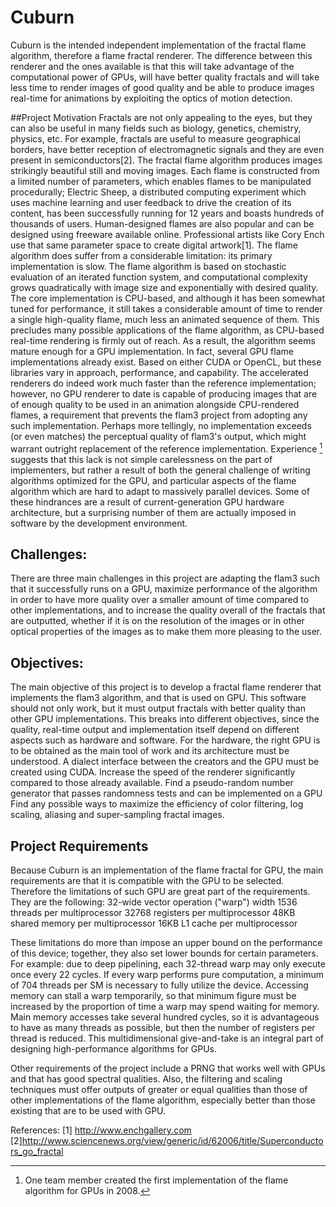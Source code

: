 # Cuburn
Cuburn is the intended independent implementation of the fractal flame algorithm, therefore a flame fractal renderer. The difference between this renderer and the ones available is that this will take advantage of the computational power of GPUs, will have better quality fractals and will take less time to render images of good quality and be able to produce images real-time for animations by exploiting the optics of motion detection.

##Project Motivation
Fractals are not only appealing to the eyes, but they can also be useful in many fields such as biology, genetics, chemistry, physics, etc. For example, fractals are useful to measure geographical borders, have better reception of electromagnetic signals and they are even present in semiconductors[2].
The fractal flame algorithm produces images strikingly beautiful still and moving images. Each flame is constructed from a limited number of parameters, which enables flames to be manipulated procedurally; Electric Sheep, a distributed computing experiment which uses machine learning and user feedback to drive the creation of its content, has been successfully running for 12 years and boasts hundreds of thousands of users. Human-designed flames are also popular and can be designed using freeware available online. Professional artists like Cory Ench use that same parameter space to create digital artwork[1].
The flame algorithm does suffer from a considerable limitation: its primary implementation is slow. The flame algorithm is based on stochastic evaluation of an iterated function system, and computational complexity grows quadratically with image size and exponentially with desired quality. The core implementation is CPU-based, and although it has been somewhat tuned for performance, it still takes a considerable amount of time to render a single high-quality flame, much less an animated sequence of them. This precludes many possible applications of the flame algorithm, as CPU-based real-time rendering is firmly out of reach. As a result, the algorithm seems mature enough for a GPU implementation.
In fact, several GPU flame implementations already exist. Based on either CUDA or OpenCL, but these libraries vary in approach, performance, and capability. The accelerated renderers do indeed work much faster than the reference implementation; however, no GPU renderer to date is capable of producing images that are of enough quality to be used in an animation alongside CPU-rendered flames, a requirement that prevents the flam3 project from adopting any such implementation. Perhaps more tellingly, no implementation exceeds (or even matches) the perceptual quality of flam3's output, which might warrant outright replacement of the reference implementation.
Experience [^expr] suggests that this lack is not simple carelessness on the part of implementers, but rather a result of both the general challenge of writing algorithms optimized for the GPU, and particular aspects of the flame algorithm which are hard to adapt to massively parallel devices. Some of these hindrances are a result of current-generation GPU hardware architecture, but a surprising number of them are actually imposed in software by the development environment.
 [^expr]: One team member created the first implementation of the flame algorithm for GPUs in 2008.

## Challenges:
There are three main challenges in this project are adapting the flam3 such that it successfully runs on a GPU, maximize performance of the algorithm in order to have more quality over a smaller amount of time compared to other implementations, and to increase the quality overall of the fractals that are outputted, whether if it is on the resolution of the images or in other optical properties of the images as to make them more pleasing to the user.

## Objectives:
The main objective of this project is to develop a fractal flame renderer that implements the flam3 algorithm, and that is used on GPU. This software should not only work, but it must output fractals with better quality than other GPU implementations. This breaks into different objectives, since the quality, real-time output and implementation itself depend on different aspects such as hardware and software.
For the hardware, the right GPU is to be obtained as the main tool of work and its architecture must be understood.
A dialect interface between the creators and the GPU must be created using CUDA.
Increase the speed of the renderer significantly compared to those already available.
Find a pseudo-random number generator that passes randomness tests and can be implemented on a GPU
Find any possible ways to maximize the efficiency of color filtering, log scaling, aliasing and super-sampling fractal images.

## Project Requirements
Because Cuburn is an implementation of the flame fractal for GPU, the main requirements are that it is compatible with the GPU to be selected. Therefore the limitations of such GPU are great part of the requirements. They are the following:
 32-wide vector operation ("warp") width
 1536 threads per multiprocessor
 32768 registers per multiprocessor
 48KB shared memory per multiprocessor
 16KB L1 cache per multiprocessor

These limitations do more than impose an upper bound on the performance of this device; together, they also set lower bounds for certain parameters. For example: due to deep pipelining, each 32-thread warp may only execute once every 22 cycles. If every warp performs pure computation, a minimum of 704 threads per SM is necessary to fully utilize the device. Accessing memory can stall a warp temporarily, so that minimum figure must be increased by the proportion of time a warp may spend waiting for memory. Main memory accesses take several hundred cycles, so it is advantageous to have as many threads as possible, but then the number of registers per thread is reduced. This multidimensional give-and-take is an integral part of designing high-performance algorithms for GPUs.

Other requirements of the project include a PRNG that works well with GPUs and that has good spectral qualities. Also, the filtering and scaling techniques must offer outputs of greater or equal qualities than those of other implementations of the flame algorithm, especially better than those existing that are to be used with GPU.

References:
[1] http://www.enchgallery.com
[2]http://www.sciencenews.org/view/generic/id/62006/title/Superconductors_go_fractal
